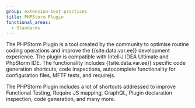 ```yaml
---
group: extension-best-practices
title: PHPStorm Plugin
functional_areas:
  - Standards
---
```


The PHPStorm Plugin is a tool created by the community to optimise routine coding operations and improve the {{site.data.var.ee}} development experience. The plugin is compatible with IntelliJ IDEA Ultimate and PhpStorm IDE. The functionality includes {{site.data.var.ee}} specific code generation shortcuts, code inspections, autocomplete functionality for configuration files, MFTF tests, and requirejs.

The PHPStorm Plugin includes a lot of shortcuts addressed to improve Functional Testing, Require JS mapping, GraphQL, Plugin declaration inspection, code generation, and many more.


